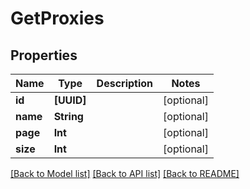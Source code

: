 # GetProxies

## Properties
Name | Type | Description | Notes
------------ | ------------- | ------------- | -------------
**id** | **[UUID]** |  | [optional] 
**name** | **String** |  | [optional] 
**page** | **Int** |  | [optional] 
**size** | **Int** |  | [optional] 

[[Back to Model list]](../README.md#documentation-for-models) [[Back to API list]](../README.md#documentation-for-api-endpoints) [[Back to README]](../README.md)


